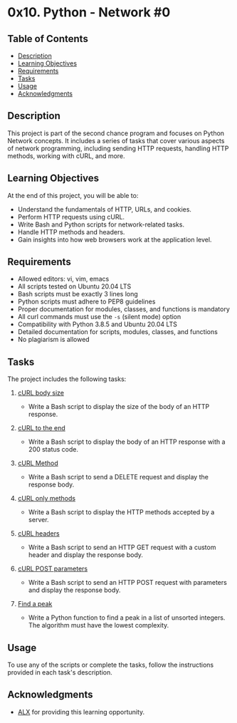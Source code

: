 # 0x10. Python - Network #0

## Table of Contents
- [Description](#description)
- [Learning Objectives](#learning-objectives)
- [Requirements](#requirements)
- [Tasks](#tasks)
- [Usage](#usage)
- [Acknowledgments](#acknowledgments)


## Description
This project is part of the second chance program and focuses on Python Network concepts. It includes a series of tasks that cover various aspects of network programming, including sending HTTP requests, handling HTTP methods, working with cURL, and more.

## Learning Objectives
At the end of this project, you will be able to:

- Understand the fundamentals of HTTP, URLs, and cookies.
- Perform HTTP requests using cURL.
- Write Bash and Python scripts for network-related tasks.
- Handle HTTP methods and headers.
- Gain insights into how web browsers work at the application level.

## Requirements
- Allowed editors: vi, vim, emacs
- All scripts tested on Ubuntu 20.04 LTS
- Bash scripts must be exactly 3 lines long
- Python scripts must adhere to PEP8 guidelines
- Proper documentation for modules, classes, and functions is mandatory
- All curl commands must use the `-s` (silent mode) option
- Compatibility with Python 3.8.5 and Ubuntu 20.04 LTS
- Detailed documentation for scripts, modules, classes, and functions
- No plagiarism is allowed

## Tasks
The project includes the following tasks:

1. [cURL body size](./0-body_size.sh)
   - Write a Bash script to display the size of the body of an HTTP response.
   
2. [cURL to the end](./1-body.sh)
   - Write a Bash script to display the body of an HTTP response with a 200 status code.

3. [cURL Method](./2-delete.sh)
   - Write a Bash script to send a DELETE request and display the response body.

4. [cURL only methods](./3-methods.sh)
   - Write a Bash script to display the HTTP methods accepted by a server.

5. [cURL headers](./4-header.sh)
   - Write a Bash script to send an HTTP GET request with a custom header and display the response body.

6. [cURL POST parameters](./5-post_params.sh)
   - Write a Bash script to send an HTTP POST request with parameters and display the response body.

7. [Find a peak](./6-peak.py)
   - Write a Python function to find a peak in a list of unsorted integers. The algorithm must have the lowest complexity.

## Usage
To use any of the scripts or complete the tasks, follow the instructions provided in each task's description.

## Acknowledgments
- [ALX](https://www.alxafrica.com/) for providing this learning opportunity.

